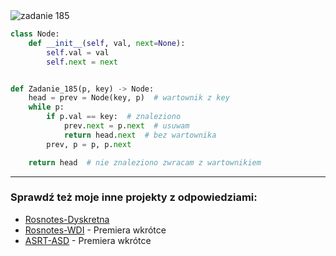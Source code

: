 <picture>
  <source srcset="../../srt/zbior_zadan/185.png" media="(prefers-color-scheme: light)">
  <source srcset="../../srt/zbior_zadan/black_185.png" media="(prefers-color-scheme: dark)">
  <img src="../../srt/zbior_zadan/black_185.png" alt="zadanie 185">
</picture>

```python
class Node:
    def __init__(self, val, next=None):
        self.val = val
        self.next = next


def Zadanie_185(p, key) -> Node:
    head = prev = Node(key, p)  # wartownik z key
    while p:
        if p.val == key:  # znaleziono
            prev.next = p.next  # usuwam
            return head.next  # bez wartownika
        prev, p = p, p.next

    return head  # nie znaleziono zwracam z wartownikiem
```

---
### Sprawdź też moje inne projekty z odpowiedziami:
- [Rosnotes-Dyskretna](https://github.com/kamilGie/Rosnotes-Dyskretna)
- [Rosnotes-WDI](https://github.com/kamilGie/Rosnotes-WDI) - Premiera wkrótce
- [ASRT-ASD](https://github.com/kamilGie/Rosnotes-Dyskretna) - Premiera wkrótce
